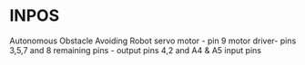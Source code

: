 # INPOS
Autonomous Obstacle Avoiding Robot
servo motor - pin 9
motor driver- pins 3,5,7 and 8
remaining pins - output pins 4,2 and A4 & A5 input pins
